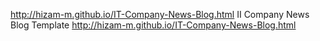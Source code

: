 http://hizam-m.github.io/IT-Company-News-Blog.html
II Company News Blog Template
http://hizam-m.github.io/IT-Company-News-Blog.html

